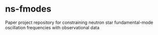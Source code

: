 # ns-fmodes
Paper project repository for constraining neutron star fundamental-mode oscillation frequencies with observational data

